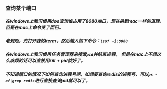 ### 查询某个端口
##### 在windows上我习惯用dos查询谁占用了8080端口，现在换到mac一样的道理，但是在mac上命令变了而已。
##### 老规矩，先打开我的iterm，然后输入如下命令：`lsof -i:8080`
##### 在windows上我习惯用任务管理器来搜索`pid`并结束进程， 但是在mac上不想这么麻烦的话可以直接用kill + pid就好了。
##### 不知道端口的情况下如何查询进程号呢，如想要查询redis的进程号，可以`ps -ef|grep redis`进行直接查询pid就可以了。
